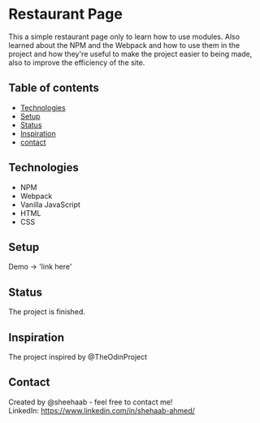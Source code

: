 # Restaurant Page

This a simple restaurant page only to learn how to use modules.
Also learned about the NPM and the Webpack and how to use them in the project and how they're useful to make the project easier to being made, also to improve the efficiency of the site. 

## Table of contents

* [Technologies](#technologies)
* [Setup](#setup)
* [Status](#status)
* [Inspiration](#inspiration)
* [contact](#contact)

## Technologies

* NPM
* Webpack
* Vanilla JavaScript
* HTML
* CSS

## Setup

Demo -> 'link here'

## Status

The project is finished.

## Inspiration

The project inspired by @TheOdinProject

## Contact

Created by @sheehaab - feel free to contact me! </br>
LinkedIn: https://www.linkedin.com/in/shehaab-ahmed/

